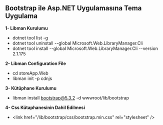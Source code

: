 
## Bootstrap ile Asp.NET Uygulamasına Tema Uygulama

 **1- Libman Kurulumu**

- dotnet tool list -g
- dotnet tool uninstall --global Microsoft.Web.LibraryManager.Cli
- dotnet tool install --global Microsoft.Web.LibraryManager.Cli --version 2.1.175

**2- Libman Configuration File**
- cd storeApp.Web
- libman init -p cdnjs

**3- Kütüphane Kurulumu**
- libman install bootstrap@5.3.2 -d wwwroot/lib/bootstrap

**4- Css Kütaphanesinin Dahil Edilmesi**
-  \<link  href="/lib/bootstrap/css/bootstrap.min.css"  rel="stylesheet"  />
